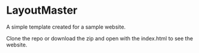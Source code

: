# LayoutMaster

A simple template created for a sample website.

Clone the repo or download the zip and open with the index.html to see the website.

